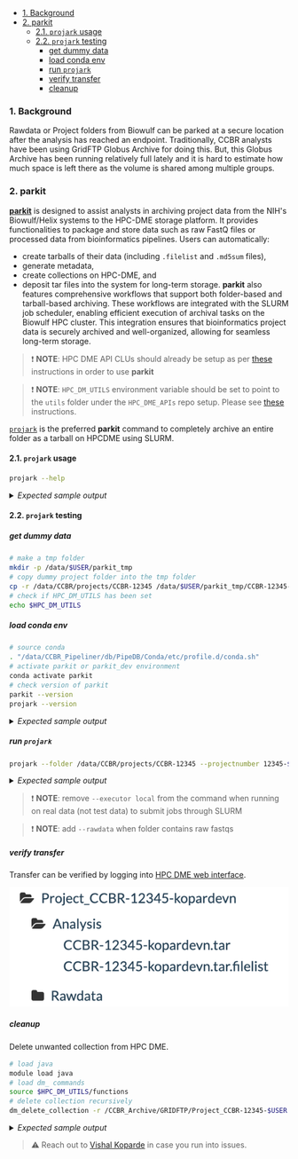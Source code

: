 <!-- TOC -->

- [1. Background](#1-background)
- [2. parkit](#2-parkit)
  - [2.1. `projark` usage](#21-projark-usage)
  - [2.2. `projark` testing](#22-projark-testing)
    - [get dummy data](#get-dummy-data)
    - [load conda env](#load-conda-env)
    - [run `projark`](#run-projark)
    - [verify transfer](#verify-transfer)
    - [cleanup](#cleanup)

<!-- /TOC -->

###  1. <a name='Background'></a>Background

Rawdata or Project folders from Biowulf can be parked at a secure location after the analysis has reached an endpoint. Traditionally, CCBR analysts have been using GridFTP Globus Archive for doing this. But, this Globus Archive has been running relatively full lately and it is hard to estimate how much space is left there as the volume is shared among multiple groups.

###  2. <a name='parkit'></a>parkit

[**parkit**](https://github.com/CCBR/parkit) is designed to assist analysts in archiving project data from the NIH's Biowulf/Helix systems to the HPC-DME storage platform. It provides functionalities to package and store data such as raw FastQ files or processed data from bioinformatics pipelines. Users can automatically:
- create tarballs of their data (including `.filelist` and `.md5sum` files), 
- generate metadata, 
- create collections on HPC-DME, and 
- deposit tar files into the system for long-term storage. 
**parkit** also features comprehensive workflows that support both folder-based and tarball-based archiving. These workflows are integrated with the SLURM job scheduler, enabling efficient execution of archival tasks on the Biowulf HPC cluster. This integration ensures that bioinformatics project data is securely archived and well-organized, allowing for seamless long-term storage.

> :exclamation: **NOTE**: HPC DME API CLUs should already be setup as per [these](https://ccbr.github.io/HowTos/HPCDME/setup/) instructions in order to use **parkit**

> :exclamation: **NOTE**: `HPC_DM_UTILS` environment variable should be set to point to the `utils` folder under the `HPC_DME_APIs` repo setup. Please see [these](https://ccbr.github.io/HowTos/HPCDME/setup/#edit-bashrc) instructions.

[`projark`](https://github.com/CCBR/parkit) is the preferred **parkit** command to completely archive an entire folder as a tarball on HPCDME using SLURM.

####  2.1. <a name='projarkusage'></a>`projark` usage

```bash
projark --help
```
<details>
  <summary><em>Expected sample output</em></summary>

```bash
usage: projark [-h] --folder FOLDER --projectnumber PROJECTNUMBER
               [--executor EXECUTOR] [--rawdata] [--cleanup]

Wrapper for folder2hpcdme for quick CCBR project archiving!

options:
  -h, --help            show this help message and exit
  --folder FOLDER       Input folder path to archive
  --projectnumber PROJECTNUMBER
                        CCBR project number.. destination will be
                        /CCBR_Archive/GRIDFTP/Project_CCBR-<projectnumber>
  --executor EXECUTOR   slurm or local
  --rawdata             If tarball is rawdata and needs to go under folder
                        Rawdata
  --cleanup             post transfer step to delete local files
```

</details>

####  2.2. <a name='projarktest'></a>`projark` testing

##### get dummy data

```bash
# make a tmp folder
mkdir -p /data/$USER/parkit_tmp
# copy dummy project folder into the tmp folder
cp -r /data/CCBR/projects/CCBR-12345 /data/$USER/parkit_tmp/CCBR-12345-$USER
# check if HPC_DM_UTILS has been set
echo $HPC_DM_UTILS
```

##### load conda env

```bash
# source conda
. "/data/CCBR_Pipeliner/db/PipeDB/Conda/etc/profile.d/conda.sh"
# activate parkit or parkit_dev environment
conda activate parkit
# check version of parkit
parkit --version
projark --version
```

<details>
  <summary><em>Expected sample output</em></summary>

```bash
v2.0.2-dev
projark is using the following parkit version:
v2.0.2-dev
```
</details>

##### run `projark`

```bash
projark --folder /data/CCBR/projects/CCBR-12345 --projectnumber 12345-$USER --executor local
```

<details>
  <summary><em>Expected sample output</em></summary>

```bash
SOURCE_CONDA_CMD is set to: . "/data/CCBR_Pipeliner/db/PipeDB/Conda/etc/profile.d/conda.sh"
HPC_DM_UTILS is set to: /data/kopardevn/GitRepos/HPC_DME_APIs/utils
parkit_folder2hpcdme --folder "/data/CCBR/projects/CCBR-12345" --dest "/CCBR_Archive/GRIDFTP/Project_CCBR-12345-kopardevn" --projecttitle "CCBR-12345-kopardevn" --projectdesc "CCBR-12345-kopardevn" --executor "local" --hpcdmutilspath /data/kopardevn/GitRepos/HPC_DME_APIs/utils --makereadme
################ Running createtar #############################
parkit createtar --folder "/data/CCBR/projects/CCBR-12345"
tar cvf /data/CCBR/projects/CCBR-12345.tar /data/CCBR/projects/CCBR-12345 > /data/CCBR/projects/CCBR-12345.tar.filelist
createmetadata: /data/CCBR/projects/CCBR-12345.tar file was created!
createmetadata: /data/CCBR/projects/CCBR-12345.tar.filelist file was created!
createmetadata: /data/CCBR/projects/CCBR-12345.tar.md5 file was created!
createmetadata: /data/CCBR/projects/CCBR-12345.tar.filelist.md5 file was created!
################################################################
############ Running createemptycollection ######################
parkit createemptycollection --dest "/CCBR_Archive/GRIDFTP/Project_CCBR-12345-kopardevn" --projectdesc "CCBR-12345-kopardevn" --projecttitle "CCBR-12345-kopardevn"
module load java/11.0.21 && source $HPC_DM_UTILS/functions && dm_register_collection /dev/shm/a213dedc-9363-44ec-8a7a-d29f2345a0b5.json /CCBR_Archive/GRIDFTP/Project_CCBR-12345-kopardevn
cat /dev/shm/a213dedc-9363-44ec-8a7a-d29f2345a0b5.json && rm -f /dev/shm/a213dedc-9363-44ec-8a7a-d29f2345a0b5.json
module load java/11.0.21 && source $HPC_DM_UTILS/functions && dm_register_collection /dev/shm/cabf7826-81b5-4b6a-addd-09fbcf279591.json /CCBR_Archive/GRIDFTP/Project_CCBR-12345-kopardevn/Analysis
module load java/11.0.21 && source $HPC_DM_UTILS/functions && dm_register_collection /dev/shm/cabf7826-81b5-4b6a-addd-09fbcf279591.json /CCBR_Archive/GRIDFTP/Project_CCBR-12345-kopardevn/Rawdata
cat /dev/shm/cabf7826-81b5-4b6a-addd-09fbcf279591.json && rm -f /dev/shm/cabf7826-81b5-4b6a-addd-09fbcf279591.json
################################################################
########### Running createmetadata ##############################
parkit createmetadata --tarball "/data/CCBR/projects/CCBR-12345.tar" --dest "/CCBR_Archive/GRIDFTP/Project_CCBR-12345-kopardevn"
createmetadata: /data/CCBR/projects/CCBR-12345.tar.metadata.json file was created!
createmetadata: /data/CCBR/projects/CCBR-12345.tar.filelist.metadata.json file was created!
################################################################
############# Running deposittar ###############################
parkit deposittar --tarball "/data/CCBR/projects/CCBR-12345.tar" --dest "/CCBR_Archive/GRIDFTP/Project_CCBR-12345-kopardevn"
module load java/11.0.21 && source $HPC_DM_UTILS/functions && dm_register_dataobject /data/CCBR/projects/CCBR-12345.tar.filelist.metadata.json /CCBR_Archive/GRIDFTP/Project_CCBR-12345-kopardevn/Analysis/CCBR-12345.tar.filelist /data/CCBR/projects/CCBR-12345.tar.filelist
module load java/11.0.21 && source $HPC_DM_UTILS/functions && dm_register_dataobject_multipart /data/CCBR/projects/CCBR-12345.tar.metadata.json /CCBR_Archive/GRIDFTP/Project_CCBR-12345-kopardevn/Analysis/CCBR-12345.tar /data/CCBR/projects/CCBR-12345.tar
################################################################
```

</details>

> :exclamation: **NOTE**: remove `--executor local` from the command when running on real data (not test data) to submit jobs through SLURM

> :exclamation: **NOTE**: add `--rawdata` when folder contains raw fastqs

##### verify transfer

Transfer can be verified by logging into [HPC DME web interface](https://hpcdmeweb.nci.nih.gov/browse?base).

![alt text](verification.png)

##### cleanup

Delete unwanted collection from HPC DME.

```bash
# load java
module load java
# load dm_ commands
source $HPC_DM_UTILS/functions
# delete collection recursively
dm_delete_collection -r /CCBR_Archive/GRIDFTP/Project_CCBR-12345-$USER
```

<details>
  <summary><em>Expected sample output</em></summary>

```bash
Reading properties from /data/kopardevn/GitRepos/HPC_DME_APIs/utils/hpcdme.properties
WARNING: You have requested recursive delete of the collection. This will delete all files and sub-collections within it recursively. Are you sure you want to proceed? (Y/N):
Y
Would you like to see the list of files to delete ?
N
The collection /CCBR_Archive/GRIDFTP/Project_CCBR-12345-kopardevn and all files and sub-collections within it will be recursively deleted. Proceed with deletion ? (Y/N):
Y
Executing: https://hpcdmeapi.nci.nih.gov:8080/collection
Wrote results into /data/kopardevn/HPCDMELOG/tmp/getCollections_Records20241010.txt
Cmd process Completed
Oct 10, 2024 4:43:09 PM org.springframework.shell.core.AbstractShell handleExecutionResult
INFO: CLI_SUCCESS
```

</details>

> :warning: Reach out to [Vishal Koparde](mailto:vishal.koparde@nih.gov) in case you run into issues.




